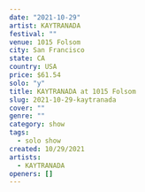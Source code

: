 ```yaml
---
date: "2021-10-29"
artist: KAYTRANADA
festival: ""
venue: 1015 Folsom
city: San Francisco
state: CA
country: USA
price: $61.54
solo: "y"
title: KAYTRANADA at 1015 Folsom
slug: 2021-10-29-kaytranada
cover: ""
genre: ""
category: show
tags:
  - solo show
created: 10/29/2021
artists:
  - KAYTRANADA
openers: []
---
```

